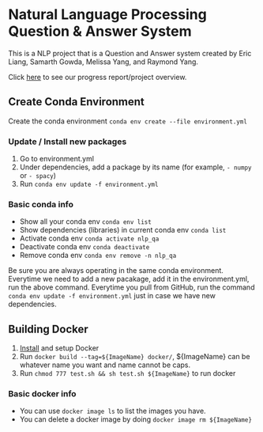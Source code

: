 # Natural Language Processing Question & Answer System

This is a NLP project that is a Question and Answer system created by Eric Liang, Samarth Gowda, Melissa Yang, and Raymond Yang.

Click [here](https://youtu.be/kg2jUaCN7gA) to see our progress report/project overview.

## Create Conda Environment ##

Create the conda environment `conda env create --file environment.yml`

### Update / Install new packages

1. Go to environment.yml
2. Under dependencies, add a package by its name (for example, `- numpy` or `- spacy`)
3. Run `conda env update -f environment.yml`

### Basic conda info
- Show all your conda env `conda env list`
- Show dependencies (libraries) in current conda env `conda list`
- Activate conda env `conda activate nlp_qa`
- Deactivate conda env `conda deactivate`
- Remove conda env `conda env remove -n nlp_qa`

Be sure you are always operating in the same conda environment.
Everytime we need to add a new pacakage, add it in the environment.yml, run the above command. 
Everytime you pull from GitHub, run the command `conda env update -f environment.yml` just in case we have new dependencies.

## Building Docker ## 

1. [Install](https://docs.docker.com/install/) and setup Docker
2. Run `docker build --tag=${ImageName} docker/`, ${ImageName} can be whatever name you want and name cannot be caps.
3. Run `chmod 777 test.sh && sh test.sh ${ImageName}` to run docker

### Basic docker info
- You can use `docker image ls` to list the images you have.
- You can delete a docker image by doing `docker image rm ${ImageName}`
